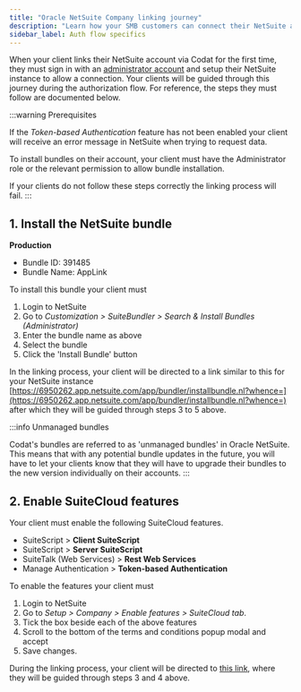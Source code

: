 ```yaml
---
title: "Oracle NetSuite Company linking journey"
description: "Learn how your SMB customers can connect their NetSuite accounts to Codat."
sidebar_label: Auth flow specifics
---
```


When your client links their NetSuite account via Codat for the first time, they must sign in with an [administrator account](https://docs.oracle.com/en/cloud/saas/netsuite/ns-online-help/section_4570420905.html) and setup their NetSuite instance to allow a connection. Your clients will be guided through this journey during the authorization flow. For reference, the steps they must follow are documented below.

:::warning Prerequisites

If the _Token-based Authentication_ feature has not been enabled your client will receive an error message in NetSuite when trying to request data.

To install bundles on their account, your client must have the Administrator role or the relevant permission to allow bundle installation.

If your clients do not follow these steps correctly the linking process will fail.
:::

## 1. Install the NetSuite bundle

**Production**

- Bundle ID: 391485
- Bundle Name: AppLink

To install this bundle your client must

1. Login to NetSuite
2. Go to _Customization > SuiteBundler > Search & Install Bundles (Administrator)_
3. Enter the bundle name as above
4. Select the bundle
5. Click the 'Install Bundle' button

In the linking process, your client will be directed to a link similar to this for your NetSuite instance [https://6950262.app.netsuite.com/app/bundler/installbundle.nl?whence=](https://6950262.app.netsuite.com/app/bundler/installbundle.nl?whence=) after which they will be guided through steps 3 to 5 above.

:::info Unmanaged bundles

Codat's bundles are referred to as 'unmanaged bundles' in Oracle NetSuite. This means that with any potential bundle updates in the future, you will have to let your clients know that they will have to upgrade their bundles to the new version individually on their accounts.
:::

## 2. Enable SuiteCloud features

Your client must enable the following SuiteCloud features.

- SuiteScript > **Client SuiteScript**
- SuiteScript > **Server SuiteScript**
- SuiteTalk (Web Services) > **Rest Web Services**
- Manage Authentication > **Token-based Authentication**

To enable the features your client must

1. Login to NetSuite
2. Go to _Setup > Company > Enable features > SuiteCloud tab_.
3. Tick the box beside each of the above features
4. Scroll to the bottom of the terms and conditions popup modal and accept
5. Save changes.

During the linking process, your client will be directed to [this link](https://6950262.app.netsuite.com/app/bundler/installbundle.nl?whence=), where they will be guided through steps 3 and 4 above.
